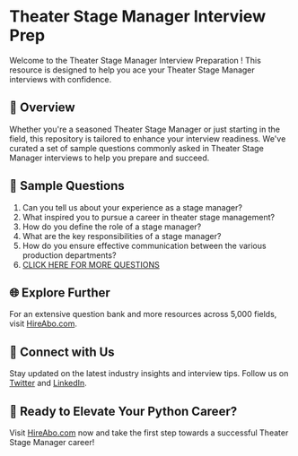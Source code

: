 # Theater Stage Manager Interview Prep

Welcome to the Theater Stage Manager Interview Preparation ! This resource is designed to help you ace your Theater Stage Manager interviews with confidence.

## 🚀 Overview

Whether you're a seasoned Theater Stage Manager or just starting in the field, this repository is tailored to enhance your interview readiness. We've curated a set of sample questions commonly asked in Theater Stage Manager interviews to help you prepare and succeed.

## 📝 Sample Questions

1. Can you tell us about your experience as a stage manager?
2. What inspired you to pursue a career in theater stage management?
3. How do you define the role of a stage manager?
4. What are the key responsibilities of a stage manager?
5. How do you ensure effective communication between the various production departments?
6. [CLICK HERE FOR MORE QUESTIONS](https://hireabo.com/job/16_3_2/Theater%20Stage%20Manager)

## 🌐 Explore Further

For an extensive question bank and more resources across 5,000 fields, visit [HireAbo.com](https://www.hireabo.com).

## 📱 Connect with Us

Stay updated on the latest industry insights and interview tips. Follow us on [Twitter](https://twitter.com/hireabo) and [LinkedIn](https://www.linkedin.com/in/hire-abo-3609972a8/).

## 🚀 Ready to Elevate Your Python Career?

Visit [HireAbo.com](https://www.hireabo.com) now and take the first step towards a successful Theater Stage Manager career!